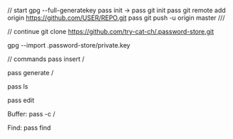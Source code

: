 // start
gpg --full-generatekey
pass init -> <tab>
pass git init
pass git remote add origin https://github.com/USER/REPO.git
pass git push -u origin master
///


// continue
git clone https://github.com/try-cat-ch/.password-store.git

gpg --import .password-store/private.key



// commands
pass insert <folder>/<name>

pass generate <folder>/<name> <size>

pass ls

pass edit

Buffer: pass -c <folder>/<name>

Find: pass find <string>

